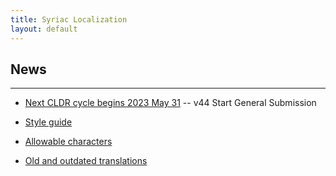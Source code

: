 ```yaml
---
title: Syriac Localization
layout: default
---
```



## News

---

- [Next CLDR cycle begins 2023 May 31](https://docs.google.com/spreadsheets/d/1N6inI5R84UoYlRwuCNPBOAP7ri4q2CmJmh8DC5g-S6c/edit#gid=1680747936) -- v44 Start General Submission

- [Style guide](/style-guide)

- [Allowable characters](/allowable-characters)

- [Old and outdated translations](/translations)
